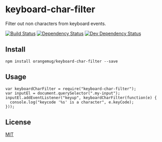 # keyboard-char-filter
Filter out non characters from keyboard events.

[![Build Status](https://travis-ci.org/orangemug/keyboard-char-filter.svg?branch=master)](https://travis-ci.org/orangemug/keyboard-char-filter)
[![Dependency Status](https://david-dm.org/orangemug/keyboard-char-filter.svg)](https://david-dm.org/orangemug/keyboard-char-filter)
[![Dev Dependency Status](https://david-dm.org/orangemug/keyboard-char-filter/dev-status.svg)](https://david-dm.org/orangemug/keyboard-char-filter#info=devDependencies)


## Install

    npm install orangemug/keyboard-char-filter --save


## Usage

    var keyboardCharFilter = require("keyboard-char-filter");
    var inputEl = document.querySelector(".my-input");
    inputEl.addEventListener("keyup", keyboardCharFilter(function(e) {
      console.log("keycode '%s' is a character", e.keyCode);
    }));



## License
[MIT](LICENSE)
